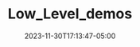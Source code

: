 ---
weight: 999
title: "Low_Level_demos"
description: ""
icon: "article"
date: "2023-11-30T17:13:47-05:00"
lastmod: "2023-11-30T17:13:47-05:00"
draft: true
toc: true
---